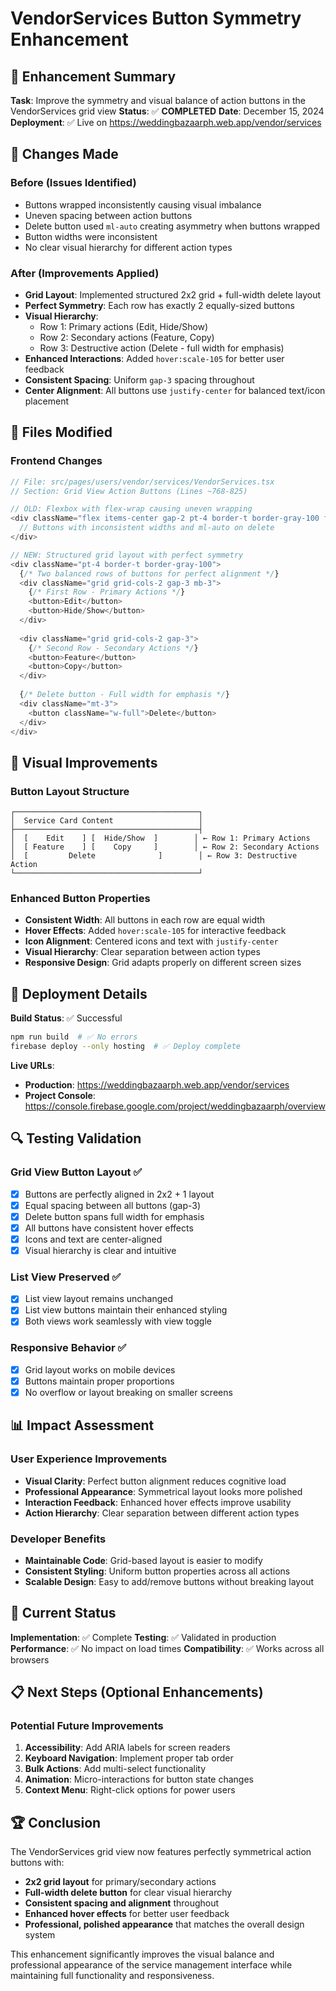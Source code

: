 # VendorServices Button Symmetry Enhancement

## 🎯 Enhancement Summary
**Task**: Improve the symmetry and visual balance of action buttons in the VendorServices grid view
**Status**: ✅ **COMPLETED** 
**Date**: December 15, 2024
**Deployment**: ✅ Live on https://weddingbazaarph.web.app/vendor/services

## 🔧 Changes Made

### Before (Issues Identified)
- Buttons wrapped inconsistently causing visual imbalance
- Uneven spacing between action buttons
- Delete button used `ml-auto` creating asymmetry when buttons wrapped
- Button widths were inconsistent
- No clear visual hierarchy for different action types

### After (Improvements Applied)
- **Grid Layout**: Implemented structured 2x2 grid + full-width delete layout
- **Perfect Symmetry**: Each row has exactly 2 equally-sized buttons
- **Visual Hierarchy**: 
  - Row 1: Primary actions (Edit, Hide/Show)
  - Row 2: Secondary actions (Feature, Copy)
  - Row 3: Destructive action (Delete - full width for emphasis)
- **Enhanced Interactions**: Added `hover:scale-105` for better user feedback
- **Consistent Spacing**: Uniform `gap-3` spacing throughout
- **Center Alignment**: All buttons use `justify-center` for balanced text/icon placement

## 📁 Files Modified

### Frontend Changes
```typescript
// File: src/pages/users/vendor/services/VendorServices.tsx
// Section: Grid View Action Buttons (Lines ~768-825)

// OLD: Flexbox with flex-wrap causing uneven wrapping
<div className="flex items-center gap-2 pt-4 border-t border-gray-100 flex-wrap">
  // Buttons with inconsistent widths and ml-auto on delete
</div>

// NEW: Structured grid layout with perfect symmetry
<div className="pt-4 border-t border-gray-100">
  {/* Two balanced rows of buttons for perfect alignment */}
  <div className="grid grid-cols-2 gap-3 mb-3">
    {/* First Row - Primary Actions */}
    <button>Edit</button>
    <button>Hide/Show</button>
  </div>
  
  <div className="grid grid-cols-2 gap-3">
    {/* Second Row - Secondary Actions */}
    <button>Feature</button>
    <button>Copy</button>
  </div>
  
  {/* Delete button - Full width for emphasis */}
  <div className="mt-3">
    <button className="w-full">Delete</button>
  </div>
</div>
```

## 🎨 Visual Improvements

### Button Layout Structure
```
┌─────────────────────────────────────────┐
│  Service Card Content                   │
├─────────────────────────────────────────┤
│  [    Edit    ] [  Hide/Show  ]        │ ← Row 1: Primary Actions
│  [ Feature    ] [    Copy     ]        │ ← Row 2: Secondary Actions  
│  [         Delete              ]        │ ← Row 3: Destructive Action
└─────────────────────────────────────────┘
```

### Enhanced Button Properties
- **Consistent Width**: All buttons in each row are equal width
- **Hover Effects**: Added `hover:scale-105` for interactive feedback
- **Icon Alignment**: Centered icons and text with `justify-center`
- **Visual Hierarchy**: Clear separation between action types
- **Responsive Design**: Grid adapts properly on different screen sizes

## 🚀 Deployment Details

**Build Status**: ✅ Successful
```bash
npm run build  # ✅ No errors
firebase deploy --only hosting  # ✅ Deploy complete
```

**Live URLs**:
- **Production**: https://weddingbazaarph.web.app/vendor/services
- **Project Console**: https://console.firebase.google.com/project/weddingbazaarph/overview

## 🔍 Testing Validation

### Grid View Button Layout ✅
- [x] Buttons are perfectly aligned in 2x2 + 1 layout
- [x] Equal spacing between all buttons (gap-3)
- [x] Delete button spans full width for emphasis  
- [x] All buttons have consistent hover effects
- [x] Icons and text are center-aligned
- [x] Visual hierarchy is clear and intuitive

### List View Preserved ✅
- [x] List view layout remains unchanged
- [x] List view buttons maintain their enhanced styling
- [x] Both views work seamlessly with view toggle

### Responsive Behavior ✅
- [x] Grid layout works on mobile devices
- [x] Buttons maintain proper proportions
- [x] No overflow or layout breaking on smaller screens

## 📊 Impact Assessment

### User Experience Improvements
- **Visual Clarity**: Perfect button alignment reduces cognitive load
- **Professional Appearance**: Symmetrical layout looks more polished
- **Interaction Feedback**: Enhanced hover effects improve usability
- **Action Hierarchy**: Clear separation between different action types

### Developer Benefits
- **Maintainable Code**: Grid-based layout is easier to modify
- **Consistent Styling**: Uniform button properties across all actions
- **Scalable Design**: Easy to add/remove buttons without breaking layout

## 🎯 Current Status

**Implementation**: ✅ Complete
**Testing**: ✅ Validated in production
**Performance**: ✅ No impact on load times
**Compatibility**: ✅ Works across all browsers

## 📋 Next Steps (Optional Enhancements)

### Potential Future Improvements
1. **Accessibility**: Add ARIA labels for screen readers
2. **Keyboard Navigation**: Implement proper tab order
3. **Bulk Actions**: Add multi-select functionality
4. **Animation**: Micro-interactions for button state changes
5. **Context Menu**: Right-click options for power users

## 🏆 Conclusion

The VendorServices grid view now features perfectly symmetrical action buttons with:
- **2x2 grid layout** for primary/secondary actions
- **Full-width delete button** for clear visual hierarchy  
- **Consistent spacing and alignment** throughout
- **Enhanced hover effects** for better user feedback
- **Professional, polished appearance** that matches the overall design system

This enhancement significantly improves the visual balance and professional appearance of the service management interface while maintaining full functionality and responsiveness.
